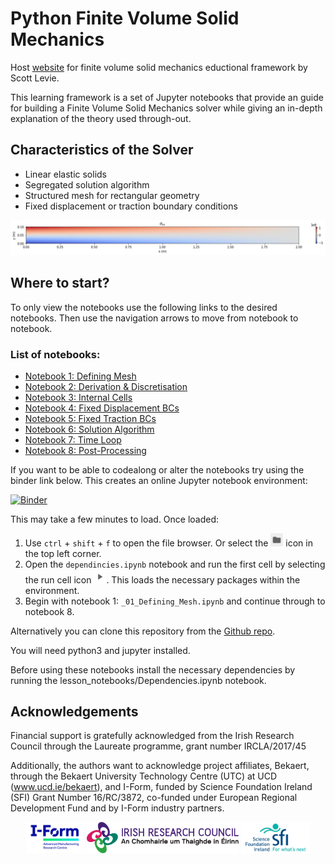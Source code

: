 <!-- This page is for temporary website -->

# Python Finite Volume Solid Mechanics 

Host [website](https://scottlevie97.github.io/pythonFVSolidMechanics/) for finite volume solid mechanics eductional framework by Scott Levie. 

This learning framework is a set of Jupyter notebooks that provide an guide for building a Finite Volume Solid Mechanics solver while giving an in-depth explanation of the theory used through-out.  

## Characteristics of the Solver

- Linear elastic solids
- Segregated solution algorithm
- Structured mesh for rectangular geometry
- Fixed displacement or traction boundary conditions

![Image](lesson_notebooks/paper_images/sigmaxx.png)

## Where to start? 

To only view the notebooks use the following links to the desired notebooks. Then use the navigation arrows to move from notebook to notebook.

### List of notebooks:

- [Notebook 1: Defining Mesh](https://nbviewer.org/github/scottlevie97/pythonFVSolidMechanics/blob/new-release/lesson_notebooks/_01_Defining_Mesh.ipynb?flush_cache=true)
- [Notebook 2: Derivation & Discretisation](https://nbviewer.org/github/scottlevie97/pythonFVSolidMechanics/blob/new-release/lesson_notebooks/_02_Derivation_Discretistion.ipynb?flush_cache=true)
- [Notebook 3: Internal Cells](https://nbviewer.org/github/scottlevie97/pythonFVSolidMechanics/blob/new-release/lesson_notebooks/_03_Internal_Cells.ipynb?flush_cache=true)
- [Notebook 4: Fixed Displacement BCs](https://nbviewer.org/github/scottlevie97/pythonFVSolidMechanics/blob/new-release/lesson_notebooks/_04_Fixed_Displacement_BCs.ipynb?flush_cache=true)
- [Notebook 5: Fixed Traction BCs](https://nbviewer.org/github/scottlevie97/pythonFVSolidMechanics/blob/new-release/lesson_notebooks/_05_Fixed_Traction_BCs.ipynb?flush_cache=true)
- [Notebook 6: Solution Algorithm](https://nbviewer.org/github/scottlevie97/pythonFVSolidMechanics/blob/new-release/lesson_notebooks/_06_Solution_Algorithm.ipynb?flush_cache=true)
- [Notebook 7: Time Loop](https://nbviewer.org/github/scottlevie97/pythonFVSolidMechanics/blob/new-release/lesson_notebooks/_07_Time_Loop.ipynb?flush_cache=true)
- [Notebook 8: Post-Processing](https://nbviewer.org/github/scottlevie97/pythonFVSolidMechanics/blob/new-release/lesson_notebooks/_08_Post-Processing.ipynb?flush_cache=true)

If you want to be able to codealong or alter the notebooks try using the binder link below. This creates an online Jupyter notebook environment:

[![Binder](https://mybinder.org/badge_logo.svg)](https://mybinder.org/v2/git/https%3A%2F%2Fgithub.com%2Fscottlevie97%2FpythonFVSolidMechanics/new-release?labpath=lesson_notebooks)

This may take a few minutes to load. Once loaded:

1. Use <code>ctrl</code> + <code>shift</code> + <code>f</code> to open the file browser. Or select the <img src="lesson_notebooks/paper_images/file_browser.png" width=20px ></img> icon in the top left corner.
2. Open the <code>dependincies.ipynb</code> notebook and run the first cell by selecting the run cell icon <img src="lesson_notebooks/paper_images/run_cell.png" width=20px ></img>. This loads the necessary packages within the environment.
3. Begin with notebook 1: <code>_01_Defining_Mesh.ipynb</code> and continue through to notebook 8.

Alternatively you can clone this repository from the [Github repo](https://github.com/scottlevie97/pythonFVSolidMechanics).

You will need python3 and jupyter installed.

Before using these notebooks install the necessary dependencies by running the lesson_notebooks/Dependencies.ipynb notebook.

## Acknowledgements 

Financial support is gratefully acknowledged from the Irish Research Council through the Laureate programme, grant number IRCLA/2017/45

Additionally, the authors want to acknowledge project affiliates, Bekaert, through the Bekaert University Technology Centre (UTC) at UCD (www.ucd.ie/bekaert), and I-Form, funded by Science Foundation Ireland (SFI) Grant Number 16/RC/3872, co-funded under European Regional Development Fund and by I-Form industry partners.

<center>
<img src="lesson_notebooks/paper_images/Readme/iform.png" style="height: 50px"/>
<img src="lesson_notebooks/paper_images/Readme/irc.jpg" style="height: 50px"/>
<img src="lesson_notebooks/paper_images/Readme/sfc.jpg" style="height: 50px"/>
</center>


